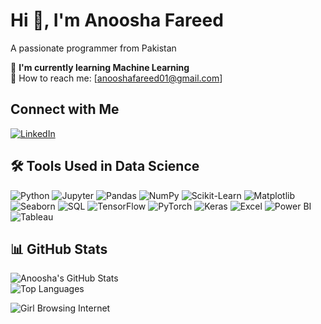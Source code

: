 # Hi 👋, I'm Anoosha Fareed

A passionate programmer from Pakistan

🌱 **I'm currently learning Machine Learning**  
📧 How to reach me: [anooshafareed01@gmail.com]

## Connect with Me   
 [![LinkedIn](https://img.shields.io/badge/LinkedIn-0A66C2?style=for-the-badge&logo=linkedin&logoColor=white)](https://www.linkedin.com/in/anooshafareed-data-analyst)


## 🛠️ Tools Used in Data Science

![Python](https://img.shields.io/badge/Python-3776AB?style=for-the-badge&logo=python&logoColor=white) ![Jupyter](https://img.shields.io/badge/Jupyter-F37626?style=for-the-badge&logo=jupyter&logoColor=white) ![Pandas](https://img.shields.io/badge/Pandas-150458?style=for-the-badge&logo=pandas&logoColor=white) ![NumPy](https://img.shields.io/badge/NumPy-013243?style=for-the-badge&logo=numpy&logoColor=white) ![Scikit-Learn](https://img.shields.io/badge/Scikit--Learn-F7931E?style=for-the-badge&logo=scikit-learn&logoColor=white) ![Matplotlib](https://img.shields.io/badge/Matplotlib-008080?style=for-the-badge&logo=plotly&logoColor=white) ![Seaborn](https://img.shields.io/badge/Seaborn-2E4053?style=for-the-badge&logoColor=white) ![SQL](https://img.shields.io/badge/SQL-003B57?style=for-the-badge&logo=sqlite&logoColor=white) ![TensorFlow](https://img.shields.io/badge/TensorFlow-FF6F00?style=for-the-badge&logo=tensorflow&logoColor=white) ![PyTorch](https://img.shields.io/badge/PyTorch-EE4C2C?style=for-the-badge&logo=pytorch&logoColor=white) ![Keras](https://img.shields.io/badge/Keras-D00000?style=for-the-badge&logo=keras&logoColor=white) ![Excel](https://img.shields.io/badge/Excel-217346?style=for-the-badge&logo=microsoft-excel&logoColor=white) ![Power BI](https://img.shields.io/badge/Power%20BI-F2C811?style=for-the-badge&logo=power-bi&logoColor=white) ![Tableau](https://img.shields.io/badge/Tableau-E97627?style=for-the-badge&logo=tableau&logoColor=white)  

## 📊 GitHub Stats  
![Anoosha's GitHub Stats](https://github-readme-stats.vercel.app/api?username=anooshafareed01&show_icons=true&theme=radical)  
![Top Languages](https://github-readme-stats.vercel.app/api/top-langs/?username=anooshafareed01&layout=compact&theme=radical)

![Girl Browsing Internet](https://github.com/anooshafareed01/AnooshaFareed/blob/main/wb4u_sfjl_220905.jpg)
